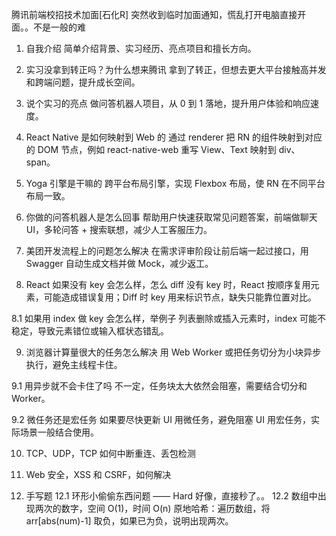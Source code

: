 腾讯前端校招技术加面[石化R]
突然收到临时加面通知，慌乱打开电脑直接开面。。不是一般的难
1. 自我介绍
简单介绍背景、实习经历、亮点项目和擅长方向。
	
2. 实习没拿到转正吗？为什么想来腾讯
拿到了转正，但想去更大平台接触高并发和跨端问题，提升成长空间。
	
3. 说个实习的亮点
做问答机器人项目，从 0 到 1 落地，提升用户体验和响应速度。
	
4. React Native 是如何映射到 Web 的
通过 renderer 把 RN 的组件映射到对应的 DOM 节点，例如 react-native-web 重写 View、Text 映射到 div、span。
	
5. Yoga 引擎是干嘛的
跨平台布局引擎，实现 Flexbox 布局，使 RN 在不同平台布局一致。
	
6. 你做的问答机器人是怎么回事
帮助用户快速获取常见问题答案，前端做聊天 UI，多轮问答 + 搜索联想，减少人工客服压力。
	
7. 美团开发流程上的问题怎么解决
在需求评审阶段让前后端一起过接口，用 Swagger 自动生成文档并做 Mock，减少返工。
	
8. React 如果没有 key 会怎么样，怎么 diff
没有 key 时，React 按顺序复用元素，可能造成错误复用；Diff 时 key 用来标识节点，缺失只能靠位置对比。
	
8.1 如果用 index 做 key 会怎么样，举例子
列表删除或插入元素时，index 可能不稳定，导致元素错位或输入框状态错乱。
	
9. 浏览器计算量很大的任务怎么解决
用 Web Worker 或把任务切分为小块异步执行，避免主线程卡住。
	
9.1 用异步就不会卡住了吗
不一定，任务块太大依然会阻塞，需要结合切分和 Worker。
	
9.2 微任务还是宏任务
如果要尽快更新 UI 用微任务，避免阻塞 UI 用宏任务，实际场景一般结合使用。
	
10. TCP、UDP，TCP 如何中断重连、丢包检测
	
11. Web 安全，XSS 和 CSRF，如何解决
	
12. 手写题
12.1 环形小偷偷东西问题 —— Hard 好像，直接秒了。。
12.2 数组中出现两次的数字，空间 O(1)，时间 O(n)
原地哈希：遍历数组，将 arr[abs(num)-1] 取负，如果已为负，说明出现两次。